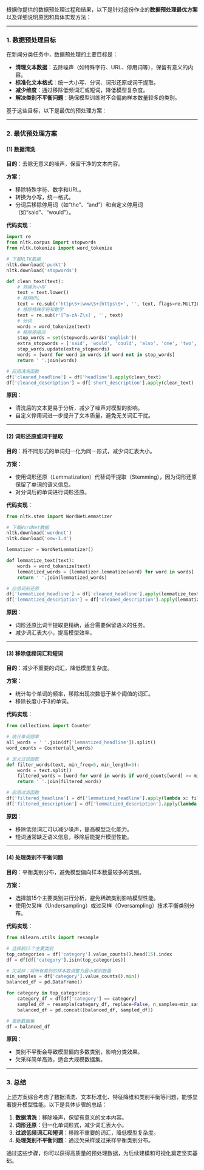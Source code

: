 根据你提供的数据预处理过程和结果，以下是针对这份作业的**数据预处理最优方案**以及详细说明原因和具体实现方法：

---

### **1. 数据预处理目标**
在新闻分类任务中，数据预处理的主要目标是：
- **清理文本数据**：去除噪声（如特殊字符、URL、停用词等），保留有意义的内容。
- **标准化文本格式**：统一大小写、分词、词形还原或词干提取。
- **减少维度**：通过移除低频词汇或短词，降低模型复杂度。
- **解决类别不平衡问题**：确保模型训练时不会偏向样本数量较多的类别。

基于这些目标，以下是最优的预处理方案：

---

### **2. 最优预处理方案**

#### **(1) 数据清洗**
**目的**：去除无意义的噪声，保留干净的文本内容。

**方案**：
- 移除特殊字符、数字和URL。
- 转换为小写，统一格式。
- 分词后移除停用词（如“the”、“and”）和自定义停用词（如“said”、“would”）。

**代码实现**：
```python
import re
from nltk.corpus import stopwords
from nltk.tokenize import word_tokenize

# 下载NLTK数据
nltk.download('punkt')
nltk.download('stopwords')

def clean_text(text):
    # 转换为小写
    text = text.lower()
    # 移除URL
    text = re.sub(r'http\S+|www\S+|https\S+', '', text, flags=re.MULTILINE)
    # 移除特殊字符和数字
    text = re.sub(r'[^a-zA-Z\s]', '', text)
    # 分词
    words = word_tokenize(text)
    # 移除停用词
    stop_words = set(stopwords.words('english'))
    extra_stopwords = ['said', 'would', 'could', 'also', 'one', 'two', 'new']
    stop_words.update(extra_stopwords)
    words = [word for word in words if word not in stop_words]
    return ' '.join(words)

# 应用清洗函数
df['cleaned_headline'] = df['headline'].apply(clean_text)
df['cleaned_description'] = df['short_description'].apply(clean_text)
```

**原因**：
- 清洗后的文本更易于分析，减少了噪声对模型的影响。
- 自定义停用词进一步提升了文本质量，避免无关词汇干扰。

---

#### **(2) 词形还原或词干提取**
**目的**：将不同形式的单词归一化为同一形式，减少词汇表大小。

**方案**：
- 使用词形还原（Lemmatization）代替词干提取（Stemming），因为词形还原保留了单词的语义信息。
- 对分词后的单词进行词形还原。

**代码实现**：
```python
from nltk.stem import WordNetLemmatizer

# 下载WordNet数据
nltk.download('wordnet')
nltk.download('omw-1.4')

lemmatizer = WordNetLemmatizer()

def lemmatize_text(text):
    words = word_tokenize(text)
    lemmatized_words = [lemmatizer.lemmatize(word) for word in words]
    return ' '.join(lemmatized_words)

# 应用词形还原
df['lemmatized_headline'] = df['cleaned_headline'].apply(lemmatize_text)
df['lemmatized_description'] = df['cleaned_description'].apply(lemmatize_text)
```

**原因**：
- 词形还原比词干提取更精确，适合需要保留语义的任务。
- 减少词汇表大小，提高模型效率。

---

#### **(3) 移除低频词汇和短词**
**目的**：减少不重要的词汇，降低模型复杂度。

**方案**：
- 统计每个单词的频率，移除出现次数低于某个阈值的词汇。
- 移除长度小于3的单词。

**代码实现**：
```python
from collections import Counter

# 统计单词频率
all_words = ' '.join(df['lemmatized_headline']).split()
word_counts = Counter(all_words)

# 定义过滤函数
def filter_words(text, min_freq=5, min_length=3):
    words = text.split()
    filtered_words = [word for word in words if word_counts[word] >= min_freq and len(word) >= min_length]
    return ' '.join(filtered_words)

# 应用过滤函数
df['filtered_headline'] = df['lemmatized_headline'].apply(lambda x: filter_words(x))
df['filtered_description'] = df['lemmatized_description'].apply(lambda x: filter_words(x))
```

**原因**：
- 移除低频词汇可以减少噪声，提高模型泛化能力。
- 短词通常缺乏语义信息，移除后能提升模型性能。

---

#### **(4) 处理类别不平衡问题**
**目的**：平衡类别分布，避免模型偏向样本数量较多的类别。

**方案**：
- 选择前15个主要类别进行分析，避免稀疏类别影响模型性能。
- 使用欠采样（Undersampling）或过采样（Oversampling）技术平衡类别分布。

**代码实现**：
```python
from sklearn.utils import resample

# 选择前15个主要类别
top_categories = df['category'].value_counts().head(15).index
df = df[df['category'].isin(top_categories)]

# 欠采样：将所有类别的样本数调整为最小类别数量
min_samples = df['category'].value_counts().min()
balanced_df = pd.DataFrame()

for category in top_categories:
    category_df = df[df['category'] == category]
    sampled_df = resample(category_df, replace=False, n_samples=min_samples, random_state=42)
    balanced_df = pd.concat([balanced_df, sampled_df])

# 更新数据集
df = balanced_df
```

**原因**：
- 类别不平衡会导致模型偏向多数类别，影响分类效果。
- 欠采样简单高效，适合大规模数据集。

---

### **3. 总结**
上述方案综合考虑了数据清洗、文本标准化、特征降维和类别平衡等问题，能够显著提升模型性能。以下是具体步骤的总结：
1. **数据清洗**：移除噪声，保留有意义的文本内容。
2. **词形还原**：归一化单词形式，减少词汇表大小。
3. **过滤低频词汇和短词**：移除不重要的词汇，降低模型复杂度。
4. **处理类别不平衡问题**：通过欠采样或过采样平衡类别分布。

通过这些步骤，你可以获得高质量的预处理数据，为后续建模和可视化奠定坚实基础。
